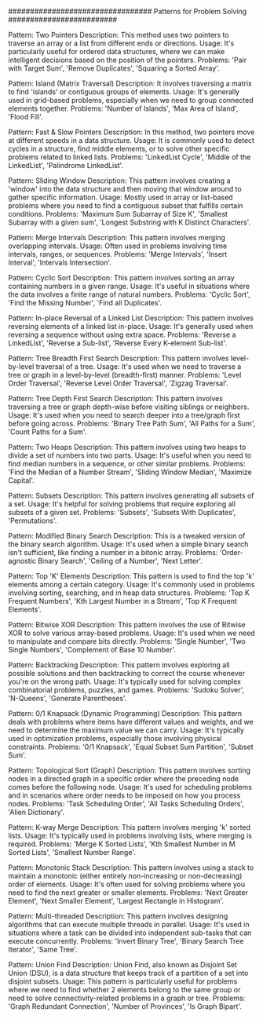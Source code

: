 #################################   Patterns for Problem Solving #########################


Pattern: Two Pointers
Description: This method uses two pointers to traverse an array or a list from different ends or directions.
Usage: It's particularly useful for ordered data structures, where we can make intelligent decisions based on the position of the pointers.
Problems: 'Pair with Target Sum', 'Remove Duplicates', 'Squaring a Sorted Array'.

Pattern: Island (Matrix Traversal)
Description: It involves traversing a matrix to find 'islands' or contiguous groups of elements.
Usage: It's generally used in grid-based problems, especially when we need to group connected elements together.
Problems: 'Number of Islands', 'Max Area of Island', 'Flood Fill'.

Pattern: Fast & Slow Pointers
Description: In this method, two pointers move at different speeds in a data structure.
Usage: It is commonly used to detect cycles in a structure, find middle elements, or to solve other specific problems related to linked lists.
Problems: 'LinkedList Cycle', 'Middle of the LinkedList', 'Palindrome LinkedList'.

Pattern: Sliding Window
Description: This pattern involves creating a 'window' into the data structure and then moving that window around to gather specific information.
Usage: Mostly used in array or list-based problems where you need to find a contiguous subset that fulfills certain conditions.
Problems: 'Maximum Sum Subarray of Size K', 'Smallest Subarray with a given sum', 'Longest Substring with K Distinct Characters'.

Pattern: Merge Intervals
Description: This pattern involves merging overlapping intervals.
Usage: Often used in problems involving time intervals, ranges, or sequences.
Problems: 'Merge Intervals', 'Insert Interval', 'Intervals Intersection'.

Pattern: Cyclic Sort
Description: This pattern involves sorting an array containing numbers in a given range.
Usage: It's useful in situations where the data involves a finite range of natural numbers.
Problems: 'Cyclic Sort', 'Find the Missing Number', 'Find all Duplicates'.

Pattern: In-place Reversal of a Linked List
Description: This pattern involves reversing elements of a linked list in-place.
Usage: It's generally used when reversing a sequence without using extra space.
Problems: 'Reverse a LinkedList', 'Reverse a Sub-list', 'Reverse Every K-element Sub-list'.

Pattern: Tree Breadth First Search
Description: This pattern involves level-by-level traversal of a tree.
Usage: It's used when we need to traverse a tree or graph in a level-by-level (breadth-first) manner.
Problems: 'Level Order Traversal', 'Reverse Level Order Traversal', 'Zigzag Traversal'.

Pattern: Tree Depth First Search
Description: This pattern involves traversing a tree or graph depth-wise before visiting siblings or neighbors.
Usage: It's used when you need to search deeper into a tree/graph first before going across.
Problems: 'Binary Tree Path Sum', 'All Paths for a Sum', 'Count Paths for a Sum'.

Pattern: Two Heaps
Description: This pattern involves using two heaps to divide a set of numbers into two parts.
Usage: It's useful when you need to find median numbers in a sequence, or other similar problems.
Problems: 'Find the Median of a Number Stream', 'Sliding Window Median', 'Maximize Capital'.

Pattern: Subsets
Description: This pattern involves generating all subsets of a set.
Usage: It's helpful for solving problems that require exploring all subsets of a given set.
Problems: 'Subsets', 'Subsets With Duplicates', 'Permutations'.

Pattern: Modified Binary Search
Description: This is a tweaked version of the binary search algorithm.
Usage: It's used when a simple binary search isn't sufficient, like finding a number in a bitonic array.
Problems: 'Order-agnostic Binary Search', 'Ceiling of a Number', 'Next Letter'.

Pattern: Top 'K' Elements
Description: This pattern is used to find the top 'k' elements among a certain category.
Usage: It's commonly used in problems involving sorting, searching, and in heap data structures.
Problems: 'Top K Frequent Numbers', 'Kth Largest Number in a Stream', 'Top K Frequent Elements'.

Pattern: Bitwise XOR
Description: This pattern involves the use of Bitwise XOR to solve various array-based problems.
Usage: It's used when we need to manipulate and compare bits directly.
Problems: 'Single Number', 'Two Single Numbers', 'Complement of Base 10 Number'.

Pattern: Backtracking
Description: This pattern involves exploring all possible solutions and then backtracking to correct the course whenever you're on the wrong path.
Usage: It's typically used for solving complex combinatorial problems, puzzles, and games.
Problems: 'Sudoku Solver', 'N-Queens', 'Generate Parentheses'.

Pattern: 0/1 Knapsack (Dynamic Programming)
Description: This pattern deals with problems where items have different values and weights, and we need to determine the maximum value we can carry.
Usage: It's typically used in optimization problems, especially those involving physical constraints.
Problems: '0/1 Knapsack', 'Equal Subset Sum Partition', 'Subset Sum'.

Pattern: Topological Sort (Graph)
Description: This pattern involves sorting nodes in a directed graph in a specific order where the preceding node comes before the following node.
Usage: It's used for scheduling problems and in scenarios where order needs to be imposed on how you process nodes.
Problems: 'Task Scheduling Order', 'All Tasks Scheduling Orders', 'Alien Dictionary'.

Pattern: K-way Merge
Description: This pattern involves merging 'k' sorted lists.
Usage: It's typically used in problems involving lists, where merging is required.
Problems: 'Merge K Sorted Lists', 'Kth Smallest Number in M Sorted Lists', 'Smallest Number Range'.

Pattern: Monotonic Stack
Description: This pattern involves using a stack to maintain a monotonic (either entirely non-increasing or non-decreasing) order of elements.
Usage: It's often used for solving problems where you need to find the next greater or smaller elements.
Problems: 'Next Greater Element', 'Next Smaller Element', 'Largest Rectangle in Histogram'.

Pattern: Multi-threaded
Description: This pattern involves designing algorithms that can execute multiple threads in parallel.
Usage: It's used in situations where a task can be divided into independent sub-tasks that can execute concurrently.
Problems: 'Invert Binary Tree', 'Binary Search Tree Iterator', 'Same Tree'.

Pattern: Union Find
Description: Union Find, also known as Disjoint Set Union (DSU), is a data structure that keeps track of a partition of a set into disjoint subsets.
Usage: This pattern is particularly useful for problems where we need to find whether 2 elements belong to the same group or need to solve connectivity-related problems in a graph or tree.
Problems: 'Graph Redundant Connection', 'Number of Provinces', 'Is Graph Bipart'.
